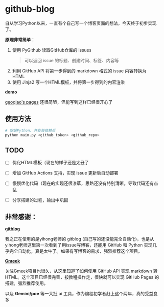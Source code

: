 # github-blog

自从学习Python以来，一直有个自己写一个博客页面的想法，今天终于初步实现了。

**原理非常简单**：

1. 使用 PyGithub 读取GitHub仓库的 issues 
    > 可以返回 issue 的标题、创建时间、标签、内容等
2. 利用 GitHub API 将第一步得到的 markdown 格式的 issue 内容转换为 HTML
3. 使用 Jinja2 写一个HTML模板，并将第一步得到的内容渲染

**demo**

[geoqiao's pages](https://geoqiao.github.io/contents)
还很简陋，但能写到这样已经很开心了

## 使用方法

```bash
# 安装Python、并安装依赖后
python main.py <github_token> <github_repo>
```

## TODO
- [ ] 优化HTML模板（现在的样子还是太丑了
- [ ] 增加 GitHub Actions 支持，实现 issue 更新后自动部署
- [ ] 慢慢优化代码（现在的实现还很潦草，思路还没有特别清晰，导致代码还有点乱
- [ ] 分享搭建的过程，输出中巩固


## 非常感谢：

**[gitblog](https://github.com/yihong0618/gitblog)**

我之正在使用的是yihong老师的 gitblog (自己写的还没能完全自动化)，也是从yihong老师这里第一次看到了用issue写博客，还能用 GitHub 和 Python 实现几乎完全自动化，真是太牛了。如果有写博客的需求，强烈推荐这个项目。

**[Gmeek](https://github.com/Meekdai/Gmeek)**

关注Gmeek项目也很久，从这里知道了如何使用 GitHub API 实现 markdown 转 HTML。这个项目已经很完善，按教程操作走，很快就可以实现 GitHub Pages 的搭建，强烈推荐使用。

以及 **Gemini/poe** 等一大批 ai 工具，作为编程初学者赶上这个两年，真的受益良多